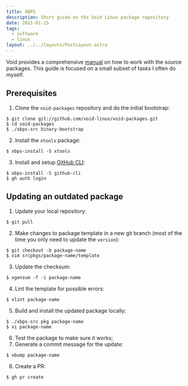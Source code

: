 ```yaml
---
title: XBPS
description: Short guide on the Void Linux package repository
date: 2021-01-15
tags:
  - software
  - linux
layout: ../../layouts/PostLayout.astro
---
```


Void provides a comprehensive [manual][manual] on how to work with the source
packages. This guide is focused on a small subset of tasks I often do myself.

[manual]: https://github.com/void-linux/void-packages/blob/master/Manual.md

## Prerequisites

1. Clone the `void-packages` repository and do the initial bootstrap:

```shell
$ git clone git://github.com/void-linux/void-packages.git
$ cd void-packages
$ ./xbps-src binary-bootstrap
```

2. Install the `xtools` package:

```shell
$ xbps-install -S xtools
```

3. Install and setup [GitHub CLI](https://cli.github.com/):

```shell
$ xbps-install -S github-cli
$ gh auth login
```

## Updating an outdated package

1. Update your local repository:

```shell
$ git pull
```

2. Make changes to package template in a new git branch (most of the time you
   only need to update the `version`):

```shell
$ git checkout -b package-name
$ vim srcpkgs/package-name/template
```

3. Update the checksum:

```shell
$ xgensum -f -i package-name
```

4. Lint the template for possible errors:

```shell
$ xlint package-name
```

5. Build and install the updated package locally:

```shell
$ ./xbps-src pkg package-name
$ xi package-name
```

6. Test the package to make sure it works;
7. Generate a commit message for the update:

```shell
$ xbump package-name
```

8. Create a PR:

```shell
$ gh pr create
```
